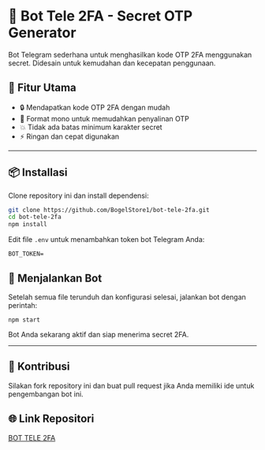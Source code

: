 # 🤖 Bot Tele 2FA - Secret OTP Generator

Bot Telegram sederhana untuk menghasilkan kode OTP 2FA menggunakan secret. Didesain untuk kemudahan dan kecepatan penggunaan.

## 🚀 Fitur Utama

* 🔒 Mendapatkan kode OTP 2FA dengan mudah
* 🎨 Format mono untuk memudahkan penyalinan OTP
* 💥 Tidak ada batas minimum karakter secret
* ⚡️ Ringan dan cepat digunakan

---

## 📦 Installasi

Clone repository ini dan install dependensi:

```bash
git clone https://github.com/BogelStore1/bot-tele-2fa.git
cd bot-tele-2fa
npm install
```

Edit file `.env` untuk menambahkan token bot Telegram Anda:

```
BOT_TOKEN=
```

## 🏃 Menjalankan Bot

Setelah semua file terunduh dan konfigurasi selesai, jalankan bot dengan perintah:

```
npm start
```

Bot Anda sekarang aktif dan siap menerima secret 2FA.

---

## 🤝 Kontribusi

Silakan fork repository ini dan buat pull request jika Anda memiliki ide untuk pengembangan bot ini.

## 🌐 Link Repositori

[BOT TELE 2FA](https://github.com/BogelStore1/bot-tele-2fa)
